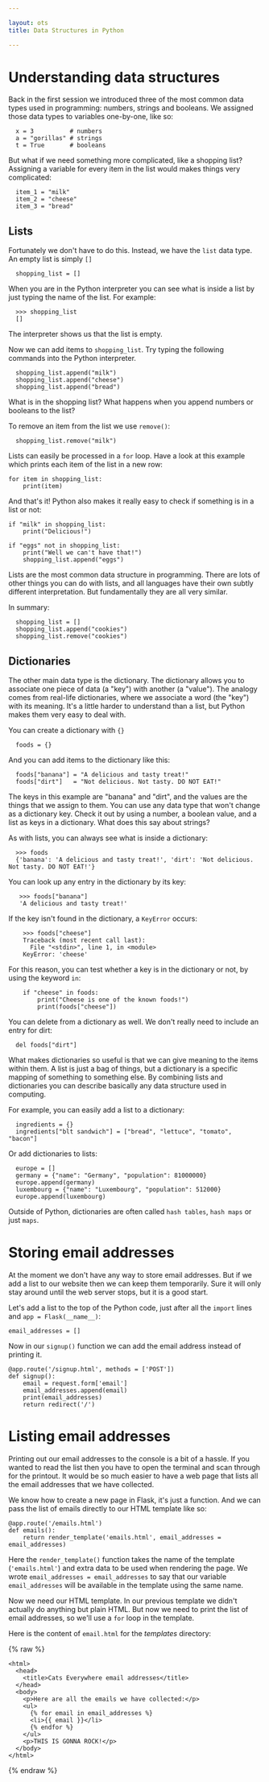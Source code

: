 ```yaml
---

layout: ots
title: Data Structures in Python

---
```


# Understanding data structures

Back in the first session we introduced three of the most common data types used in programming: numbers, strings and booleans. We assigned those data types to variables one-by-one, like so:

	  x = 3          # numbers
	  a = "gorillas" # strings
	  t = True       # booleans

But what if we need something more complicated, like a shopping list? Assigning a variable for every item in the list would makes things very complicated:

	  item_1 = "milk"
	  item_2 = "cheese"
	  item_3 = "bread"

## Lists

Fortunately we don't have to do this. Instead, we have the ``list`` data type. An empty list is simply ``[]``

	  shopping_list = []

When you are in the Python interpreter you can see what is inside a list by just typing the name of the list. For example:

	  >>> shopping_list
	  []

The interpreter shows us that the list is empty.

Now we can add items to ``shopping_list``. Try typing the following commands into the Python interpreter.

	  shopping_list.append("milk")
	  shopping_list.append("cheese")
	  shopping_list.append("bread")

What is in the shopping list? What happens when you append numbers or booleans to the list?

To remove an item from the list we use ``remove()``:

	  shopping_list.remove("milk")
      
Lists can easily be processed in a ``for`` loop. Have a look at this example which prints each item of the list in a new row:

	for item in shopping_list:
		print(item)

And that's it! Python also makes it really easy to check if something is in a list or not:

	if "milk" in shopping_list:
		print("Delicious!")
	
	if "eggs" not in shopping_list:
		print("Well we can't have that!")
		shopping_list.append("eggs")

Lists are the most common data structure in programming. There are lots of other things you can do with lists, and all languages have their own subtly different interpretation. But fundamentally they are all very similar.

In summary:

	  shopping_list = []
	  shopping_list.append("cookies")
	  shopping_list.remove("cookies")

## Dictionaries

The other main data type is the dictionary. The dictionary allows you to associate one piece of data (a "key") with another (a "value"). The analogy comes from real-life dictionaries, where we associate a word (the "key") with its meaning. It's a little harder to understand than a list, but Python makes them very easy to deal with.

You can create a dictionary with ``{}``

	  foods = {}

And you can add items to the dictionary like this:

	  foods["banana"] = "A delicious and tasty treat!"
	  foods["dirt"]   = "Not delicious. Not tasty. DO NOT EAT!"

The keys in this example are "banana" and "dirt", and the values are the things that we assign to them. You can use any data type that won't change as a dictionary key. Check it out by using a number, a boolean value, and a list as keys in a dictionary. What does this say about strings?

As with lists, you can always see what is inside a dictionary:

	  >>> foods
	  {'banana': 'A delicious and tasty treat!', 'dirt': 'Not delicious. Not tasty. DO NOT EAT!'}

You can look up any entry in the dictionary by its key:

       >>> foods["banana"]
       'A delicious and tasty treat!'

If the key isn't found in the dictionary, a `KeyError` occurs:

        >>> foods["cheese"]
        Traceback (most recent call last):
          File "<stdin>", line 1, in <module>
        KeyError: 'cheese'

For this reason, you can test whether a key is in the dictionary or not, by using the keyword `in`:

        if "cheese" in foods:
            print("Cheese is one of the known foods!")
            print(foods["cheese"])

You can delete from a dictionary as well. We don't really need to include an entry for dirt:

	  del foods["dirt"]

What makes dictionaries so useful is that we can give meaning to the items within them. A list is just a bag of things, but a dictionary is a specific mapping of something to something else. By combining lists and dictionaries you can describe basically any data structure used in computing.

For example, you can easily add a list to a dictionary:

	  ingredients = {}
	  ingredients["blt sandwich"] = ["bread", "lettuce", "tomato", "bacon"]

Or add dictionaries to lists:

	  europe = []
	  germany = {"name": "Germany", "population": 81000000}
	  europe.append(germany)
	  luxembourg = {"name": "Luxembourg", "population": 512000}
	  europe.append(luxembourg)

Outside of Python, dictionaries are often called ``hash tables``, ``hash maps`` or just ``maps``.

# Storing email addresses

At the moment we don't have any way to store email addresses. But if we add a list to our website then we can keep them temporarily. Sure it will only stay around until the web server stops, but it is a good start.

Let's add a list to the top of the Python code, just after all the `import` lines and `app = Flask(__name__)`:

	email_addresses = []

Now in our `signup()` function we can add the email address instead of printing it.

	@app.route('/signup.html', methods = ['POST'])
	def signup():
	    email = request.form['email']
	    email_addresses.append(email)
	    print(email_addresses)
	    return redirect('/')

# Listing email addresses

Printing out our email addresses to the console is a bit of a hassle. If you wanted to read the list then you have to open the terminal and scan through for the printout. It would be so much easier to have a web page that lists all the email addresses that we have collected.

We know how to create a new page in Flask, it's just a function. And we can pass the list of emails directly to our HTML template like so:

	@app.route('/emails.html')
	def emails():
	    return render_template('emails.html', email_addresses = email_addresses)

Here the `render_template()` function takes the name of the template (`'emails.html'`) and extra data to be used when rendering the page. We wrote `email_addresses = email_addresses` to say that our variable `email_addresses` will be available in the template using the same name.

Now we need our HTML template. In our previous template we didn't actually do anything but plain HTML. But now we need to print the list of email addresses, so we'll use a `for` loop in the template.

Here is the content of `email.html` for the _templates_ directory:

{% raw %}

	<html>
	  <head>
	    <title>Cats Everywhere email addresses</title>
	  </head>
	  <body>
	    <p>Here are all the emails we have collected:</p>
	    <ul>
	      {% for email in email_addresses %}
	      <li>{{ email }}</li>
	      {% endfor %}
	    </ul>
	    <p>THIS IS GONNA ROCK!</p>
	  </body>
	</html>

{% endraw %}

